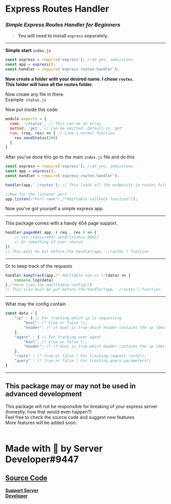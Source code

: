 # Express Routes Handler
### _Simple Express Routes Handler for Beginners_

>**You will need to install `express` separately.**

---
**Simple start**
`index.js`
```js
const express = require('express'); //ah yes, semicolons
const app = express();
const handler = require('express-routes-handler');
```

**Now create a folder with your desired name. I chose `routes`.<br>
This folder will have all the routes folder.**

Now create any file in there.<br>
Example: `status.js`

Now put inside this code:
```js
module.exports = {
  name: '/status', // This can be an array.
  method: 'get', // Can be omitted. Default is 'get'
  run: (req, res) => { // Like a normal function
    res.sendStatus(200)
  }
}
```

After you've done this go to the main `index.js` file and do this
```js
const express = require('express'); //ah yes, semicolons
const app = express();
const handler = require('express-routes-handler');

handler(app,'./routes'); // This loads all the endpoints in routes folder

//Now for the listener part
app.listen(/*Port name*/,/*Omittable callback function*/);
```
Now you've got yourself a simple express app.

---

This package comes with a handy 404 page support.
```js
handler.page404( app, ( req , res ) => {
    // res.status(404).send({status:404})
    // Or something of your choice
})
// This must be put before the handler(app,'./routes') function
```

---

Or to keep track of the requests
```js
handler.keeptrack(app,/* Omittable too => */(data) => {
    console.log(data)
},/*Here lies the omitttable config*/)
// This also must be put before the handler(app,'./routes') function
```
---
What may the config contain
```js
const data = {
    "ip" : { // For tracking which ip is requesting
        "bool": /* true or false */,
        "header": /* if bool is true which header contains the ip (Omittable) */ 
    },
    "agent" : { // For tracking user-agent
        "bool": /* true or false */,
        "header": /* if bool is true which header contains the ip (Omittable) */
    },
    "route" : /* true or false | For tracking request route*/,
    "query" : /* true or false | For tracking query parameters*/
}
```
---
## This package may or may not be used in advanced development
This package will not be responsible for breaking of your express server (honestly, how that would even happen?)<br>Feel free to check the source code and suggest new features<br>
More features will be added soon.
<br><br>

# Made with &#128150; by Server Developer#9447

## **[Source Code](https://github.com/ServerDeveloper9447/express-routes-handler "Github Link")**<br>
**[Support Server](https://discord.gg/VqA92g8 "Discord Support Server Link")**<br>
**[Developer](https://duck.is-a.dev "Duck Dev")**